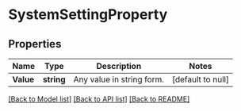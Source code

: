 # SystemSettingProperty

## Properties
Name | Type | Description | Notes
------------ | ------------- | ------------- | -------------
**Value** | **string** | Any value in string form. | [default to null]

[[Back to Model list]](../README.md#documentation-for-models) [[Back to API list]](../README.md#documentation-for-api-endpoints) [[Back to README]](../README.md)

